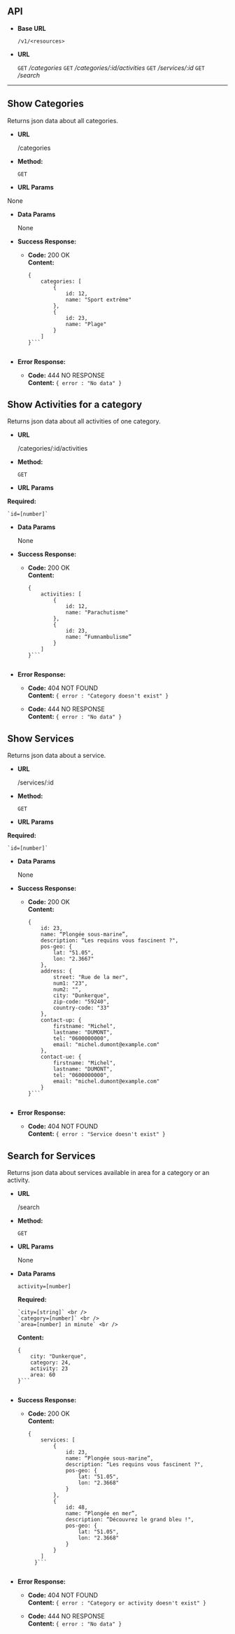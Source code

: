 **API**
----


* **Base URL**

    `/v1/<resources>`


* **URL**

    `GET` */categories*
    `GET` */categories/:id/activities*
    `GET` */services/:id*
    `GET` */search*


----


**Show Categories**
----
  Returns json data about all categories.


* **URL**

  /categories


* **Method:**

  `GET`


*  **URL Params**

  None


* **Data Params**

  None


* **Success Response:**

  * **Code:** 200 OK <br />
    **Content:**
    ```
    {
        categories: [
            {
                id: 12,
                name: "Sport extrême"
            },
            {
                id: 23,
                name: "Plage"
            }
        ]
    }```


* **Error Response:**

  * **Code:** 444 NO RESPONSE <br />
    **Content:** `{ error : "No data" }`


**Show Activities for a category**
----
  Returns json data about all activities of one category.


* **URL**

  /categories/:id/activities


* **Method:**

  `GET`


*  **URL Params**

  **Required:**

    `id=[number]`


* **Data Params**

  None


* **Success Response:**

  * **Code:** 200 OK <br />
    **Content:**
    ```
    {
        activities: [
            {
                id: 12,
                name: "Parachutisme"
            },
            {
                id: 23,
                name: “Fumnambulisme”
            }
        ]
    }```


* **Error Response:**

  * **Code:** 404 NOT FOUND <br />
      **Content:** `{ error : "Category doesn't exist" }`

  * **Code:** 444 NO RESPONSE <br />
    **Content:** `{ error : "No data" }`


**Show Services**
----
  Returns json data about a service.


* **URL**

  /services/:id


* **Method:**

  `GET`


*  **URL Params**

  **Required:**

    `id=[number]`


* **Data Params**

  None


* **Success Response:**

  * **Code:** 200 OK <br />
    **Content:**
    ```
    {
        id: 23,
        name: “Plongée sous-marine”,
        description: “Les requins vous fascinent ?",
        pos-geo: {
            lat: "51.05",
            lon: "2.3667"
        },
        address: {
            street: "Rue de la mer",
            num1: "23",
            num2: "",
            city: "Dunkerque",
            zip-code: "59240",
            country-code: "33"
        },
        contact-up: {
            firstname: "Michel",
            lastname: "DUMONT",
            tel: "0600000000",
            email: "michel.dumont@example.com"
        },
        contact-ue: {
            firstname: "Michel",
            lastname: "DUMONT",
            tel: "0600000000",
            email: "michel.dumont@example.com"
        }
    }```


* **Error Response:**

  * **Code:** 404 NOT FOUND <br />
    **Content:** `{ error : "Service doesn't exist" }`


**Search for Services**
----
  Returns json data about services available in area for a category or an activity.


* **URL**

  /search


* **Method:**

  `GET`


*  **URL Params**

    None


* **Data Params**

    `activity=[number]` <br />

    **Required:**

      `city=[string]` <br />
      `category=[number]` <br />
      `area=[number] in minute` <br />

    **Content:**

    ```
    {
        city: "Dunkerque",
        category: 24,
        activity: 23
        area: 60
    }```


* **Success Response:**

  * **Code:** 200 OK <br />
    **Content:**
    ```
    {
        services: [
            {
                id: 23,
                name: “Plongée sous-marine”,
                description: “Les requins vous fascinent ?",
                pos-geo: {
                    lat: "51.05",
                    lon: "2.3668"
                }
            },
            {
                id: 48,
                name: “Plongée en mer”,
                description: “Découvrez le grand bleu !",
                pos-geo: {
                    lat: "51.05",
                    lon: "2.3668"
                }
            }
        ]
      }```


* **Error Response:**

    * **Code:** 404 NOT FOUND <br />
      **Content:** `{ error : "Category or activity doesn't exist" }`

    * **Code:** 444 NO RESPONSE <br />
      **Content:** `{ error : "No data" }`
